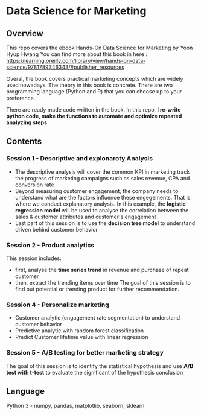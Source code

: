 # Data Science for Marketing
## Overview
This repo covers the ebook Hands-On Data Science for Marketing by Yoon Hyup Hwang
You can find more about this book in here : https://learning.oreilly.com/library/view/hands-on-data-science/9781789346343/#publisher_resources

Overal, the book covers practical marketing concepts which are widely used nowadays. The theory in this book is concrete. There are two programming language (Python and R) that you can choose up to your preference.  

There are ready made code written in the book. In this repo, **I re-write python code, make the functions to automate and optimize repeated analyzing steps**

## Contents
### Session 1 - Descriptive and explonaroty Analysis
* The descriptive analysis will cover the common KPI in marketing track the progress of marketing campaigns such as sales revenue, CPA and conversion rate
* Beyond measuring customer engagement, the company needs to understand what are the factors influence these engegements. That is where we conduct explanatory analysis. 
In this example, the **logistic regression model** will be used to analyse the correlation between the sales & customer attributes and customer's engagement
* Last part of this session is to use the **decision tree model** to understand driven behind customer behavior

### Session 2 - Product analytics
This session includes: 
* first, analyse the **time series trend** in revenue and purchase of repeat customer
* then, extract the trending items over time
The goal of this session is to find out potential or trending product for further recommendation.
### Session 4 - Personalize marketing
* Customer analytic (engagement rate segmentation) to understand customer behavior
* Predictive analytic with random forest classification
* Predict Customer lifetime value with linear regression

### Session 5 - A/B testing for better marketing strategy
The goal of this session is to identify the statistical hypothesis and use **A/B test with t-test** to evaluate the significant of the hypothesis conclusion

## Language
Python 3 - numpy, pandas, matplotlib, seaborn, sklearn

